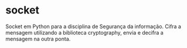 # socket
Socket em Python para a disciplina de Segurança da informação.
Cifra a mensagem utilizando a biblioteca cryptography, envia e decifra a mensagem na outra ponta.
